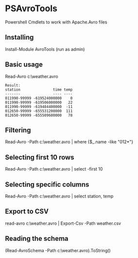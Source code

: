 # PSAvroTools
Powershell Cmdlets to work with Apache.Avro files

## Installing
Install-Module AvroTools (run as admin)

## Basic usage
Read-Avro c:\weather.avro

    Result:
    station               time temp
    -------               ---- ----
    011990-99999 -619524000000    0
    011990-99999 -619506000000   22
    011990-99999 -619484400000  -11
    012650-99999 -655531200000  111
    012650-99999 -655509600000   78

## Filtering
Read-Avro -Path c:\weather.avro | where {$_.name -like "012*"}

## Selecting first 10 rows
Read-Avro -Path c:\weather.avro | select -first 10

## Selecting specific columns
Read-Avro -Path c:\weather.avro | select station, temp

## Export to CSV
read-avro c:\weather.avro | Export-Csv -Path weather.csv

## Reading the schema
(Read-AvroSchema -Path c:\weather.avro).ToString()
